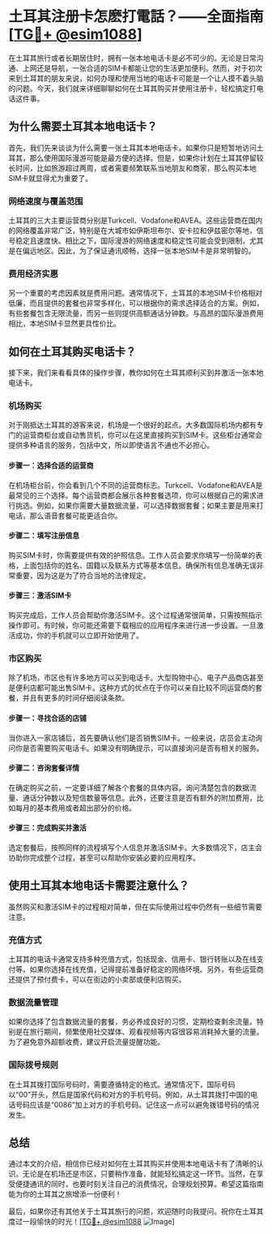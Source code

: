# 土耳其注册卡怎麽打電話？——全面指南[[TG💪+ @esim1088](https://t.me/s/esim1088)]

在土耳其旅行或者长期居住时，拥有一张本地电话卡是必不可少的。无论是日常沟通、上网还是导航，一张合适的SIM卡都能让您的生活更加便利。然而，对于初次来到土耳其的朋友来说，如何办理和使用当地的电话卡可能是一个让人摸不着头脑的问题。今天，我们就来详细聊聊如何在土耳其购买并使用注册卡，轻松搞定打电话这件事。

## 为什么需要土耳其本地电话卡？

首先，我们先来谈谈为什么需要一张土耳其本地电话卡。如果你只是短暂地访问土耳其，那么使用国际漫游可能是最方便的选择。但是，如果你计划在土耳其停留较长时间，比如旅游超过两周，或者需要频繁联系当地朋友和商家，那么购买本地SIM卡就显得尤为重要了。

### 网络速度与覆盖范围

土耳其的三大主要运营商分别是Turkcell、Vodafone和AVEA。这些运营商在国内的网络覆盖非常广泛，特别是在大城市如伊斯坦布尔、安卡拉和伊兹密尔等地，信号稳定且速度快。相比之下，国际漫游的网络速度和稳定性可能会受到限制，尤其是在偏远地区。因此，为了保证通讯顺畅，选择一张本地SIM卡是非常明智的。

### 费用经济实惠

另一个重要的考虑因素就是费用问题。通常情况下，土耳其的本地SIM卡价格相对低廉，而且提供的套餐也非常多样化，可以根据你的需求选择适合的方案。例如，有些套餐包含无限流量，而另一些则提供高额通话分钟数。与高昂的国际漫游费用相比，本地SIM卡显然更具性价比。

## 如何在土耳其购买电话卡？

接下来，我们来看看具体的操作步骤，教你如何在土耳其顺利买到并激活一张本地电话卡。

### 机场购买

对于刚抵达土耳其的游客来说，机场是一个很好的起点。大多数国际机场内都有专门的运营商柜台或自动售货机，你可以在这里直接购买到SIM卡。这些柜台通常会提供多种语言的服务，包括中文，所以即使语言不通也不必担心。

#### 步骤一：选择合适的运营商

在机场柜台前，你会看到几个不同的运营商标志。Turkcell、Vodafone和AVEA是最常见的三个选择。每个运营商都会展示各种套餐选项，你可以根据自己的需求进行挑选。例如，如果你需要大量数据流量，可以选择数据套餐；如果主要是用来打电话，那么语音套餐可能更适合你。

#### 步骤二：填写注册信息

购买SIM卡时，你需要提供有效的护照信息。工作人员会要求你填写一份简单的表格，上面包括你的姓名、国籍以及联系方式等基本信息。确保所有信息准确无误非常重要，因为这是为了符合当地的法律规定。

#### 步骤三：激活SIM卡

购买完成后，工作人员会帮助你激活SIM卡。这个过程通常很简单，只需按照指示操作即可。有时候，你可能还需要下载相应的应用程序来进行进一步设置。一旦激活成功，你的手机就可以立即开始使用了。

### 市区购买

除了机场，市区也有许多地方可以买到电话卡。大型购物中心、电子产品商店甚至是便利店都可能出售SIM卡。这种方式的优点在于你可以亲自比较不同运营商的套餐，并且有更多的时间仔细阅读条款。

#### 步骤一：寻找合适的店铺

当你进入一家店铺后，首先要确认他们是否销售SIM卡。一般来说，店员会主动询问你是否需要购买电话卡。如果没有明确提示，可以直接询问是否有相关的服务。

#### 步骤二：咨询套餐详情

在确定购买之前，一定要详细了解各个套餐的具体内容。询问清楚包含的数据流量、通话分钟数以及短信数量等信息。此外，还要注意是否有额外的附加费用，比如每月的基本费用或者超出部分的价格。

#### 步骤三：完成购买并激活

选定套餐后，按照同样的流程填写个人信息并激活SIM卡。大多数情况下，店主会协助你完成整个过程，甚至可以帮助你安装必要的应用程序。

## 使用土耳其本地电话卡需要注意什么？

虽然购买和激活SIM卡的过程相对简单，但在实际使用过程中仍然有一些细节需要注意。

### 充值方式

土耳其的电话卡通常支持多种充值方式，包括现金、信用卡、银行转账以及在线支付等。如果你选择在线充值，记得提前准备好稳定的网络环境。另外，有些运营商还提供了预付费卡，可以在街边的小卖部或便利店购买。

### 数据流量管理

如果你选择了包含数据流量的套餐，务必养成良好的习惯，定期检查剩余流量。特别是在旅行期间，频繁使用社交媒体、观看视频等内容很容易消耗掉大量的流量。为了避免意外超额收费，建议开启流量提醒功能。

### 国际拨号规则

在土耳其拨打国际号码时，需要遵循特定的格式。通常情况下，国际号码以“00”开头，然后是国家代码和对方的手机号码。例如，从土耳其拨打中国的电话号码应该是“0086”加上对方的手机号码。记住这一点可以避免拨错号码的情况发生。

## 总结

通过本文的介绍，相信你已经对如何在土耳其购买并使用本地电话卡有了清晰的认识。无论是在机场还是市区，只要稍作准备，就能轻松搞定这一环节。当然，在享受便捷通讯的同时，也要时刻关注自己的消费情况，合理规划预算。希望这篇指南能为你的土耳其之旅增添一份便利！

最后，如果你还有其他关于土耳其旅行的问题，欢迎随时向我提问。祝你在土耳其度过一段愉快的时光！[[TG💪+ @esim1088](https://t.me/s/esim1088) ![Image](https://i.postimg.cc/4NQfJmqS/Snipaste-2025-05-13-00-14-12.png)]